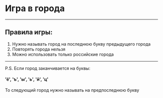 # Игра в города

---
## Правила игры:
1) Нужно называть город на последнюю букву предыдущего города
2) Повторять города нельзя
3) Можно использовать только российские города

---
P.S. Если город заканчивается на буквы:
#### 'ё', 'ъ', 'ы', 'ь', 'й', 'ц'
То следующий город нужно называть на предпоследнюю букву